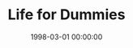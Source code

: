 ---
layout: series
series: "Life for Dummies"
permalink: "/life-for-dummies/"
title: "Life for Dummies"
date: 1998-03-01 00:00:00
endDate: 1998-03-15 00:00:00
description: "An easy-to-understand handbook for some everyday life topics. "
src: "http://s3.amazonaws.com/crossroads-media/images/GenericCrnerSign.jpg"
---